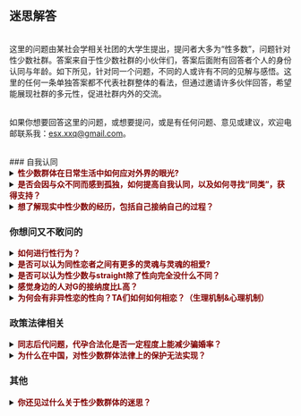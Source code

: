 ## 迷思解答
<br/>
这里的问题由某社会学相关社团的大学生提出，提问者大多为“性多数”，问题针对性少数社群。答案来自于性少数社群的小伙伴们，答案后面附有回答者个人的身份认同与年龄。如下所见，针对同一个问题，不同的人或许有不同的见解与感悟。这里的任何一条单独答案都不代表社群整体的看法，但通过邀请许多伙伴回答，希望能展现社群的多元性，促进社群内外的交流。<br/><br/>

如果你想要回答这里的问题，或想要提问，或是有任何问题、意见或建议，欢迎电邮联系我：esx.xxq@gmail.com。

<br/>
### 自我认同

<details><summary><b><font color="maroon">性少数群体在日常生活中如何应对外界的眼光?</font></b></summary>
<br/>
“关你屁事”和“关我屁事”。（C，跨性别女性，20岁）<br/><br/>

正常应对。（HL，女同性恋，23岁）<br/><br/>

和平常人一样，没什么区别。（FMG，男同性恋，19岁）<br/><br/>

看生活环境咯，开放包容的环境中罕有“外界的眼光”~（NM，女同性恋，？岁）<br/><br/>

无需过于在意，自己就是自己。（WT，男同性恋，21岁）<br/><br/>

“你好，我是双性恋！” - 用比别人还坦然的态度主动表达自己的性取向，化被动为主动，吓死别人，反而化解尴尬，从此来者不拒。如果自己觉得没鬼，那别人心里有鬼也不敢当面说你。（JS，双性恋，27岁）<br/><br/>

虽然自我接纳很重要, 认识到环境与文化中的歧视更主要。认识到歧视对自己的影响不是自怜。尽可能找到对自己接纳与支持的个人与群体。（MY，女同性恋，59岁）<br/><br/>

一般都是不向外界坦白身份，避免不必要的麻烦，借以保护自己。（L，女同性恋，21岁）<br/><br/>

who cares？（D，女同性恋，24岁）<br/><br/>

做真实的自己，不要管他人的想法（TY，女同性恋，29岁）<br/><br/>

这个问题其实更多是对自我认同程度的高低。如果对自我高度认同，自信度高的情况下，其实外界的眼光并不能影响内心的选择和自信。外界的眼光并不能影响一个真正坚定且人格独立完整的人。即使外界给到了不友善的反馈，也不会因此影响到自己的心态，因为这一些都是可以理解的。不友善、不理解，更多是因为不了解，认知不到位，那么也是这些所谓眼光也是可以被理解的，正因如此，我们才更需要完善自己，并且走出来，用科学且完整的认知来让更多人不了解的人知道并了解。<br/>
另外，如果所谓外界的眼光会一直影响到个人，并且认为外界一直是歧视的眼光，那其实更多的时候是内心对自己的接纳度不够，自信不够，从而导致会认为外界会投以“歧视”的眼光，事实上可能有时候是自己多想。<br/>
还有就是，同类和群体的力量与支持，无比重要。请不要孤军奋战，请记住，你并不孤独。（WJ，双性恋，30岁）<br/><br/>

提升自我认同，如果只是好奇可以跟对方普及一下，如果是不友好的眼光，通常是偏见，问题不在性少数，不用理会。性少数并不是什么特别的存在，左憋子在学校也会被老师说甚至强制纠正，胖一点也会有外界的眼光，穿得个性一点、有纹身等等也会被侧目，在一个都说普通话的地方说话有口音也会面对不同的眼光。人一生大概难免不会在某些时刻面对一些“眼光”，只是程度不同，性别身份作为自我认同的基础，大概会有些特殊的困难，但关键是自己要肯定自己，这才是面对“眼光”的基础。（R，性别酷儿泛性恋，49岁）<br/><br/>

我个人比较敏感只能自我消化或者跟身边知道自己情况的人吐槽下吧，有的人可以做到完全无视或者会将这种眼光转化为对自己的认同（例如别人可能是觉得自己好看啊才会多看看的之类的，我做不到hhhh）（K，跨性别男性，双性恋，19岁）<br/><br/>

各有各的办法，基本无招胜有招，只要不影响正常生活，就不会去做特别的事情。（GH，跨性别男性，喜欢女生，？岁）<br/><br/>

尽量不去过多在意旁人的无知，生活中也经常性地对异性恋规范和霸权(heteronormativity)进行反思。（WN，女同性恋，20岁）<br/><br/>

处于好奇心的事情就无视，收到侵犯不能妥协。（YK，性别酷儿，女同性恋，30岁）<br/><br/>
</details>


<details><summary><b><font color="maroon">是否会因与众不同而感到孤独，如何提高自我认同，以及如何寻找“同类”，获得支持？
</font></b></summary>
<br/>
不会觉得孤独，因为首先明白自己不是全世界60亿人中唯一一个不同，自己有同类，所以不孤独；其次是看过越多的书，懂了越多的东西，越知道如何与自己独处，所以所谓孤独就变成了哲学问题，那么不赘述。<br/>
如何提高自我认同？四多四少：多交流、多看书、多思考（多听、多看、多想、多说）少否定、少先入为主、少妄自菲薄、少妄自尊大。（WJ，双性恋，30岁）<br/><br/>

会。学习。学精神分析就看得通了。（FMG，男同性恋，19岁）<br/>

不会孤独。你想呀，每个人都是与众不同的。你喜欢吃香菜他不喜欢吃香菜，你喜欢穿长裤她喜欢穿小裙子，这些都是不同，没什么大不了的呀。豁达一些，一定要自我认同，你没错！至于寻找“同类”……据说是靠直觉……而且据我个人经验，确实可以靠直觉……（NM，女同性恋，？岁）<br/><br/>

孤独是会有，但有沙雕网友啊，自我认同只需要告诉自己“我当自己并没有什么错的”，LGBT博主下都是同类。（WT，男同性恋，21岁）<br/><br/>

自从意识到自己属于性少数以来，我的自我认同就非常好，不感到孤独，也因为与众不同而自豪，有些同类的特征会比较明显，所以能够看出来，对于好朋友的话不会隐瞒身份。（L，女同性恋，21岁）<br/><br/>

要认为自己是平常人，不需要特地去找去思考自己与他人的差异。（D，女同性恋，24岁）<br/><br/>

会孤独，通过网上亲友会认识同类（TY，女同性恋，29岁）<br/><br/>

会孤独的 也会迷茫 毕竟是性少数 在正常的社交环境里比较少遇见lgbt群体成员 哪怕真的遇见 也不代表能成为朋友或者有进一步发展 ；如何寻找同类的问题我也思考过 然后思考完之后我就各种尝试 从自我出柜 亲友出柜 写出柜文 参加亲友会 参加线下活动 到成为组织者 到以公益的角度来认识不同的人 都会觉得 啊 其实还是可以认识到朋友的哟；交友不能目的性太强 但是持之以恒 有点耐心 展示自己 接受别人 还是会慢慢找到好朋友 （跟异性恋交友一样的呀！（JS，双性恋，27岁）<br/><br/>

会的，多了解自己，了解什么是性少数，拓宽自己视野与建立多元的价值观，有条件的话可以寻求心里咨询等专业帮助。自我认同也是一个连续的过程，不是认同了就不会遇到问题。多接触社群，有很多公益组织，去参加活动，寻找同类，自然就有更多支持了。（R，性别酷儿泛性恋，49岁）<br/><br/>

会啊，之前在身边没有什么认识的跟自己一样的人（之前只有一个但是不在身边的，然后最近才认识了一些附近的朋友），提高自我认同的话，我个人做的还不够甚至可以说根本不行，现在对于自己的生理情况还是很不想认同的，内心情况勉强还行吧，如何寻找的话，社交软件呗，和参加一些公益组织，参加一些活动之类的。（K，跨性别男性，双性恋，19岁）<br/><br/>

与众不同不会使我们孤独，不被理解和尊重才会使人孤独，但一般只要能够接触到懂得尊重的个体，就不会单纯因为性少数身份而有专门的性少数孤独感。（话说当下不是流行人人都是一座孤岛么，孤独感普遍存在，而性少数一般不会是唯一直接原因。（GH，跨性别男性，喜欢女生，？岁）<br/><br/>

会。寻找同类最简单的方式是通过一些交友软件，比如rela等；获得支持的话可以多了解并接触一些当地的性少数平权NGO。（WN，女同性恋，20岁）<br/><br/>

可能通过阅读性别学的权威性资料找到自我合理性的理由。自我构建是基础。上网找关键字就能找到相关人群，如性少数，跨性别之类。（YK，性别酷儿，女同性恋，30岁）<br/><br/>
</details>


<details><summary><b><font color="maroon">想了解现实中性少数的经历，包括自己接纳自己的过程？</font></b></summary>  
<br/>
几乎每个人性少数在接纳自己这条路上，都走的极其漫长，荆棘遍布。因为本来认识自己、了解自己、接纳自己就是一个血淋淋的过程，更何况自己有着与社会期待不符合的性取向。从心理学上说，大多数可能都是先发现自己与他人的不同——恐惧——否定——尝试选择符合社会期待的行为——发现真实的自己——开始了解性少数知识——开始明白自己到底是怎么回事——开始慢慢接受自己——开始走出来，寻找同类——开始走出来，告诉其他人——基本接纳自己。这是一个可能的大多数的情况，但每个人毕竟经历不同、性格不同，因此也不一定尽数如此。（WJ，双性恋，30岁）<br/><br/>

是的。（FMG，男同性恋，19岁）<br/><br/>

我天生酷儿，如果不是小时候受到很多性骚扰的话，大概会是泛性恋吧。没什么自我接纳的过程，我生活的环境包容开放前卫~（NM，女同性恋，？岁）<br/><br/>

就拿我来说吧，我在高中之前重来没有怀疑过我的性取向，我的确会更加的关注男生，但当时我认为自己只是羡慕他们，希望融入他们（因为我小时候不是很自信）到了高中的时候我开始怀疑自己的性取向，并且和家长暗示了一下，或许是因为对LGBT的不了解（我之前真的很少接触到“同性恋”的讯息，更不要说LGBT）也或许是我仍然对自己抱有一丝幻想，所以我自认为自己是“双性恋”，等到了大学，接触了更多的信息后我常识性地参加了本地的同性恋亲友会的活动，从此以后我才开始正视自己。（WT，男同性恋，21岁）<br/><br/>

谈过一次恋爱，有两次暗恋。小时候以为只能男生和女生才能谈恋爱，一直希望自己是个男生，也曾试过把对暗恋对象的喜欢当作是朋友的喜欢，后来了解了之后，自我认同提高，从未因为自己的身份而有任何负面情绪，反而一直很自豪2333。（L，女同性恋，21岁）<br/><br/>

思想独立后这个问题就不是问题了。（D，女同性恋，24岁）<br/><br/>

从网上查找资料，自己学习知识，慢慢的就理解了。（TY，女同性恋，29岁）<br/><br/>

多去关注性少数公益组织的公众号，有很多个人故事分享的文章。参与活动，实际的接触性少数人群，了解ta们。每个性少数的经历都不一样，会有相似，但每个人的成长、生活环境不同，所以也没有什么自我认同的固定模式。还是要去多接触真人，带着同理心去了解真实的人，倾听ta的故事。（R，性别酷儿泛性恋，49岁）<br/><br/>

这个每个人的经历有相似的但也有每个人特有的，然后接不接纳自己其实也是看个人，我和我一个朋友（les）直到现在都不大能接纳自己。（详细点讲个人经历可能要打很多字了...）（K，跨性别男性，双性恋，19岁）<br/><br/>

自己上网找去（GH，跨性别男性，喜欢女生，？岁）<br/><br/>

这个就只能各自讲自己的故事了。（YK，性别酷儿，女同性恋，30岁）<br/><br/>
</details>

### 你想问又不敢问的

<details><summary><b><font color="maroon">如何进行性行为？
</font></b></summary>
<br/>
男性可以参考，手撸、口交，以及肛交（必须戴套）、借助器具。女性可以参考，口交、手指的外部刺激、手指的阴道刺激、借助器具。（WJ，双性恋，30岁）<br/><br/>

不大喜欢肛，更喜欢互相手淫。（FMG，男同性恋，19岁）<br/><br/>

啊，我觉得这个问题应该是针对同性恋的？同性恋的话除了阴道交应该都是可以的(人类性行为那么复杂我也没法穷举啊喂)(就只是器官区别而已啊2333)。跨性别的话我不是很清楚……抱歉啦。（NM，女同性恋，？岁）<br/><br/>

不好意思，目前没有过性行为。（WT，男同性恋，21岁）<br/><br/>

亲吻触碰抚摸，手和嘴唇，【其实还有很多【害羞】】（L，女同性恋，21岁）<br/><br/>

数数人身上有几个洞。（D，女同性恋，24岁）<br/><br/>

目前只看过les小黄片，期待有生之年可以实践一下什么是真的，什么只是直男导演幻想[害羞]。（JS，双性恋，27岁）<br/><br/>

人类发明的性行为方式不管ntxl还是ntxl理论上大部分都能做，有各种工具各种方法。（C，跨性别女性，20岁）<br/><br/>

性行为不只有男插入女，异性恋的性行为方式也不是只有单一一种。跟性伴侣商量，最重要是互相尊重与沟通不是吗？具体性行为方式可以自行搜索。（R，性别酷儿泛性恋，49岁）<br/><br/>

和异性恋一样的，没有阴茎也可以借助小道具啊。（K，跨性别男性，双性恋，19岁）<br/><br/>

只要具备性感受能力，就可以以各种方式进行性行为，具体可参考A片。性少数身份并不会让人失去性行为，也不会使人采取令人无法想象的方式进行性行为，多看A片长点姿势去吧。（GH，跨性别男性，喜欢女生，？岁）<br/><br/>

除了阴茎与阴道间的插入动作以外的任何挑动情欲的行为。（WN，女同性恋，20）<br/><br/>

安全的前提下用自己喜欢的方式就好，不能勉强自己。切记不要为了一时之欢而染病。（YK，性别酷儿，女同性恋，30岁）
<br/>
</details>

<details><summary><b><font color="maroon">是否可以认为同性恋者之间有更多的灵魂与灵魂的相爱?
</font></b></summary>
<br/>
其实同性恋与异性恋并无差别。可能有些是被漂亮的外表吸引，留存于有趣的灵魂；可能有些是被有趣的灵魂吸引，留存于相处的温情并沉迷于美妙的性爱。所以同性恋异性恋，都一样，可以 soulmate love，也可以 sexy love。不过可能与异性恋有一点最大的不同是，大多数同性恋，不愿意将就。和现代大多数相亲婚姻组成的经济共同体相比，更多的同性恋更愿意选择一个 soulmate 一起走过未来的人生。（WJ，双性恋，30岁）<br/><br/>

可以。（FMG，男同性恋，19岁）<br/><br/>

您是说柏拉图式？这个我还真不太清楚……抱歉……（NM，女同性恋，？岁）<br/><br/>

我个人不认同，同性也有性行为，所以性在爱情中的地位同性和异性应该没有太多的区别。（WT，男同性恋，21岁）<br/><br/>

不是。同性恋者与异性恋者之间唯一的差别在性取向。研究显示, 没有同性恋者作为一个群体, 没有其它任何普遍共性。同性恋人群就是异性恋人群的一个缩影。同性恋恋爱的多样性与异性恋的一样广。（MY，女同性恋，59岁）<br/><br/>

个人觉得不是，同性恋者之间同样是是生理吸引和心理吸引的统一，和异性恋没什么不同，并不是柏拉图恋爱。（L，女同性恋，21岁）<br/><br/>

没有觉得。（D，女同性恋，24岁）<br/><br/>

我最近看过netflix的一部约会真人秀，里面有不同性取向的人的约会。的确发现，同性恋 cp 约会的方式会少一些尔虞我诈的感觉呢！异性恋里面感觉会有种“玩游戏”的博弈感，比如性，金钱，潜在前景，两性的权力斗争feel，会多一些算计，不知道是否跟这个有关呢？（JS，双性恋，27岁）<br/><br/>

灵魂这个定义本身就很不清楚，如果以生育作为基准的话可能会比异性恋更纯粹一些，但是涉及到性欲和对陪伴的需求等等方面又明显没有更“灵魂的相爱”。（C，跨性别女性，20岁）<br/><br/>

也许吧，但同时，也经常会有同性恋都“滥交”的污名与刻板印象。比起异性恋更多受传统男权社会婚恋模式的束缚，同性恋可能打破了一些看似理所当然的恋爱、相处模式，同性恋还需要克服社会的歧视等种种障碍，也没有可参考的婚恋模式，所以可能会有更互相尊重、平等的关系，但也不是绝对的。也不能因此形成另外一种刻板印象或期待，造成“没我灵魂伴侣式亲密关系的同性恋就不是好的同性恋”的偏见。（R，性别酷儿泛性恋，49岁）<br/><br/>

都是看人吧，同性恋者里面也会有性欲强的性欲弱的，也会有渣男渣女，都是看个人的，我感觉和异性恋者无异吧。（K，跨性别男性，双性恋，19岁）<br/><br/>

灵魂是什么？（GH，跨性别男性，喜欢女生，？岁）<br/><br/>

（女）同性恋之间也有同样多的肉体与肉体间的相爱！（WN，女同性恋，20）<br/><br/>

只能说同性恋的爱更少的牵涉到社会资源分配问题。（YK，性别酷儿，女同性恋，30岁）<br/><br/>


</details>

<details><summary><b><font color="maroon">是否可以认为性少数与straight除了性向完全没什么不同？
</font></b></summary>
<br/>
个人认为，确实如此，都是一样的正常人，除了同性可以引起性欲这点与直人不同而已。硬要说什么不同，那可能是，每个真正接纳自我的同性恋双性恋，都经历过对自己的剖析和洗礼，对人性更为理解，对社会百态更为包容。（WJ，双性恋，30岁）<br/><br/>

是。（FMG，男同性恋，19岁）<br/><br/>

对呀，就像你喜欢香菜他不喜欢一样。（NM，女同性恋，？岁）<br/><br/>

可以这么认为，不过这个说法太绝对了，凡事都不能说绝对嘛，万一那天专家发现了什么“同性基因”呢？（WT，男同性恋，21岁）<br/><br/>

对。（MY，女同性恋，59岁）<br/><br/>

基本可以。（L，女同性恋，21岁）<br/><br/>

是的。（D，女同性恋，24岁）<br/><br/>

先天无区别，后天建构区别很大。（C，跨性别女性，双性恋，20岁）<br/><br/>

因为一个所谓的性向不同，ta们（内心？）看到的东西可能就因此会比非这个群体的人多出那么一些东西吧，毕竟有的东西没亲身体会过大概很难体会到那种感觉吧...（没有完全的感同身受，即使是相同经历的人，感受也可能是不一样的，每个人对各种方面的东西承受力可能不大一样。）（K，跨性别男性，双性恋，19岁）<br/><br/>

是否可以认为视障人士与非视障人士除了看不见完全没什么不同？（看不见已经是很大的差异了，有因为看不见而产生的特别需要如无障碍设施）在一个完全实现了多元性别平等的社会可以说同性恋与straight除了性向完全没什么不同，性少数除了同性恋还有双性恋、跨性别、间性人、性别酷儿等等（facebook有56种性别认同）。或者可以说性少数与直人除了性别认同、性取向等等在基本权利上完全没什么不同，而在争取性少数平权时要看到各种不同性别认同的具体需求，不能相提并论，以群体代表个体。比如跨性别里有变性、易装，有想做和不想做手术改变自己身体的差别等等，不管是跨儿还是同性恋还是其他性取向性别认同都是多样化的存在，每个人的需求都不同。在此前提下，总是强调我们和直人没什么不一样的话是否其实是以异性恋为标准来衡量性少数，以异性恋的主流价值观比如工作好、收入好、学历高、有固定长期亲密关系为唯一标准来要求性少数呢？而不发达地区的、没有一定社会地位的、性取向、性别认同流动的性少数就变得更不可见，更不被主流所接纳了。（R，性别酷儿，泛性恋，49岁）<br/><br/>

怎么会啊，还有身高体重不同，家乡阶级不同，口音思维不同，人和人那么多不同，怎么可能只有性向区别呢。（GH，跨性别男性，喜欢女生，？岁）<br/><br/>

你说呢？可能长得更有趣更好看吧～（WN，女同性恋，20）<br/><br/>

是的，性向和肤色外貌一样都是人类的个体差异。（YK，性别酷儿，女同性恋，30岁）<br/><br/>

</details>

<details><summary><b><font color="maroon">感觉身边的人对G的接纳度比L高？
</font></b></summary>
<br/>
并没有。事实上有这种感觉可能是因为两种原因：1、耽美文化下腐女的推动，而事实上耽美文化并没有让同性恋活的更轻松，一些普通的男孩子会有一种我不帅我不牛逼我没钱我没资格同性恋的错觉。。。2、gay群体因其生存空间更少，以及男性本身的特质，所以在社会上主动发声且争取权力的人更多，所以会感觉gay的接纳度在上升。<br/>
Les群体因为女性特质，所以即使两个女孩子走在街上手牵手或更亲昵，都没有关系，所以生存空间是比男性更大的，而且女性本身愿意冒险走出来勇敢发声的人也不多，所以就造成了感觉gay比les多，gay比les接纳度更多的感觉，事实上是更多的les并没有走出来，一方面没必要，一方面没勇气。（WJ，双性恋，30岁）<br/><br/>

没有这种感觉。（FMG，男同性恋，19岁）<br/><br/>

没这事儿~如果您是说腐女的话，腐女和支持lgbt＋可不能划等号噢，腐女和看着言情小说尖叫的人是差不多的……她们未必咋了解lgbt＋……（NM，女同性恋，？岁）<br/><br/>

或许女生是这样吧，至少我感觉男生是相反的。（WT，男同性恋，21岁）<br/><br/>

传统父权观念的一个反应。女性本来就不重要, 典型不典型比较无所谓。而男子重要, 传统异性恋男子有 "标准形象", 一个男子在重要方面有背于所谓的 "突然男子汉' 形象, 就使有些人特别不能接受, 在他们眼里, 这样的男子也特别耻辱。（MY，女同性恋，59岁）<br/><br/>

因为国内耽美文学比较流行，对L的了解相对少一些，不了解所以不容易接纳。（L，女同性恋，21岁）<br/><br/>

没有，感觉一样。（D，女同性恋，24岁）<br/><br/>

没有。（TY，女同性恋，29岁）<br/><br/>

跟可见度也有关吧，gay仔比较高调，les承受女性的刻板印象和社会舆论压力更多。（JS，双性恋，27岁）<br/><br/>

这个问题很个人体验，我觉得宏观上来讲男同性恋被接纳度会低一点（因为社会大多数人的保守和厌女倾向使得ntxl不被注意和当回事）（C，跨性别女性，20岁）<br/><br/>

是的，同性恋最开始被大家知道也是男同性恋，早期因为艾滋病防治的原因，同志公益组织只有男同性恋群体可以拿到资源。早期的性少数的研究也都是以男同为研究主要对象。另外，现在依然是性别不平等的男权社会，相对于男性，女性的声音一直都更加低调。可见的更多是男同，自然接纳度更高的也是男同了。（R，性别酷儿泛性恋，49岁）<br/><br/>

会不会是因为对于所谓的直男来说，gay的话，意味着少了一些男性去和他竞争？（虽然也不一定会有女朋友但是也是少了一个竞争对手？），然后腐女的话现在也挺多的，部分女生不太能接受LES可能是因为会联想到一些涩情的画面以至于把自己也代入了然后会觉得恶心...也有的可能是害怕身边的les会爱上自己啥的emmm（女性这个是我从一个高中同学那知道的，她就是接受得了gay但是觉得les很恶心...）（K，跨性别男性，双性恋，19岁）<br/><br/>

感觉G的存在感比L的高，接纳度没有体验，异性恋顺性别压倒性数量优势，导致个体体验量太少，无法做判断。（GH，跨性别男性，喜欢女生，？岁）<br/><br/>

没有吧。（WN，女同性恋，20）<br/><br/>

这个具体人群的价值观有关系。还有一点G也是父权社会的受益者，男性的身份能取得更多的社会成就。（YK，性别酷儿，女同性恋，30岁）<br/><br/>

</details>

<details><summary><b><font color="maroon">为何会有非异性恋的性向？TA们如何如何相恋？（生理机制&心理机制）
</font></b></summary>
<br/>
首先，有许多外国学者对人们性取向做过大数据的调查与统计分析，通过较大样本得到的有效数据统计，得出的结论（参考）是，人类天生（生理）的性取向，有15%左右的纯同性恋、60%左右的双性恋、25%左右的纯异性恋。尤其是女性，事实上从生理机制上来说，超过8成的可能都是双性恋，这个生理机制来源于母乳喂养。因此异性恋从生理角度来说也并非是大多数，但为什么大家直到现在仍然认为异性恋为大多数的正常的，同性恋双性恋就会变成非异性恋的性少数呢？因为社会、伦理、以及所谓繁衍的需要（更多是国家需要），所以异性恋便成为一种社会公约。所以，从生理角度，其实异性恋才是少数。<br/>
从社会影响和成长角度的影响来说，大多数选择同性作为伴侣的人，很可能是受到比如原生家庭、亦或者恋爱经历的影响，所以会选择同性作为伴侣，这些很可能是双性恋，但并没有这方面的相关统计，因此只能在此作为推断阐述理论。同性恋双性恋如何相恋呢？异性恋怎么恋爱，他们就怎么恋爱啦~并没有什么不同，甚至有时候比异性恋更契合，毕竟，同性更理解同性的生理结构和心理状态。（WJ，双性恋，30岁）<br/><br/>

先天与后天共同原因，按精神分析法来说有象征界的同性恋和想象界的同性恋。（FMG，男同性恋，19岁）<br/><br/>

性倾向这玩意儿吧先天后天因素都是影响因素。先天因素就不说了哈，生来即是如此;后天因素呢主要在于受到性骚扰啊什么的留下了阴影，加上本来可能就不是很直…… 至于相恋，这不就是看对眼了吗哈哈哈，跟异性恋一样的~（NM，女同性恋，？岁）<br/><br/>

我不是专业人士。（WT，男同性恋，21岁）<br/><br/>

认为人或动物应该都是异性恋者的观点本身非常不符合自然现实。性别与性取向在自然界都会因生物的个体及群体生存需要而改变。这里不能展开谈。（MY，女同性恋，59岁）<br/><br/>

与传统意义上的异性恋一样，只不过取向不同。（L，女同性恋，21岁）<br/><br/>

这个不太了解。（D，女同性恋，24岁）<br/><br/>

爱上了就爱上了，没法说明原因。（TY，女同性恋，29岁）<br/><br/>

咦，为什么你是异性恋呀？为什么你要结婚？为什么你要生孩子？（JS，双性恋，27岁）<br/><br/>

无数研究均已证实，同性恋不过是自然界的一种现象，不是个人的一种自我选择，不涉及社会道德，更不违反社会法律。异性恋如何相恋？有什么样的生理机制和心理机制？（R，性别酷儿泛性恋，49岁）<br/><br/>

我个人的一些了解和看法）：首先这个不是我们能选择的，目前对这方面追根溯源的研究成果其实也不是特别多，好像有调查是说社会上大体其实是双性恋，其中很大一部分因为社会主流是异性恋所以会更偏向于异性恋，也就是被异性所吸引；至于如何相恋，也跟异性恋差不多吧，感觉对了就容易喜欢上吧。（K，跨性别男性，双性恋，19岁）<br/><br/>

异性恋自己琢磨一下异性恋的生理机制与心理机制，然后将异性二字换为同性即可。如果提问者认为繁殖是恋爱的基础和底层逻辑的话，那好走不送，没什么好聊的。（GH，跨性别男性，喜欢女生，？岁）<br/><br/>

不是很喜欢这个问题……（WN，女同性恋，20）<br/><br/>

具体成因不明，现在的研究多表明脑丘体和性激素会影响性取向和性认同。（YK，性别酷儿，女同性恋，30岁）<br/><br/>

</details>

### 政策法律相关

<details><summary><b><font color="maroon">同志后代问题，代孕合法化是否一定程度上能减少骗婚率？
</font></b></summary>
<br/>
同志后代问题确实是一个始终存在并且十分尖锐难以忽略的问题。因为对于男性来说“不孝有三无后为大”（虽然这句话早就在传播的过程中歪曲了原本的意思），对于女性来说，目前的社会传统观念认为，女人怎么可以不结婚怎么可以不生子没有孩子怎么养老等等。。。包括我一些已出柜并获得父母认可的同志伴侣，与父母沟通中父母唯一的要求就是必须代孕要个孩子或者试管要个孩子。这种社会观念是根深蒂固且不好反驳的。<br/>
个人认为，代孕合法化或许在一定程度上，确实能减少骗婚率，这可能主要针对的是男同性恋。但是代孕合法化，这个问题又可能会导致更多的问题。所以减少骗婚并不能从代孕这个问题上来解决，而是从观念上改变。譬如老一代对于所谓无后为大的认知和对下一代的逼迫，譬如对女性一定要结婚生育做家庭主妇的刻板印象。所以代孕合法化，治标不治本。不推荐。（WJ，双性恋，30岁）<br/>

这个问题很难，代孕是物化女性，把女性当作移动的子宫，对于骗婚是有一定作用，但是对于同志运动和女性主义的结合有巨大的冲击，不利于平权。（FMG，男同性恋，19岁）<br/><br/>

啊……？代孕还是别合法了吧。不过目前的技术同性恋也可以有孩子了噢！跨性别的话我不是很清楚，因为生理/心理因素蛮复杂我说不清楚，比如先天睾丸沉降未完全这种……我不确定算不算在您这个“跨性别”的概念里……（NM，女同性恋，？岁）<br/><br/>

代孕合法化不一定能降低骗婚率，同婚合法化也不一定，个人觉得还是要看骗婚的人中谁占的比例多，有些人会因为社会的不接纳或者是家庭的压力骗婚，有些人没有意识到自己同性恋的身份，Ta们或许会认为自己就是异性恋，有些人就纯粹地想繁殖，所以说这种事情真的说不好。（WT，男同性恋，21岁）<br/><br/>

骗婚率来自极度的歧视与逼婚。（MY，女同性恋，59岁）<br/><br/>

不一定，骗婚并不只是因为生育问题，还有各方面的压力影响。（L，女同性恋，21岁）<br/><br/>

为什么一定要强调国内代孕合法？男同可以美国 俄罗斯都可以代孕，女同美国 俄罗斯 泰国可以试管，中国合法代孕把那些农村妇女置于何地？这么自私的只考虑同性后代吗？（D，女同性恋，24岁）<br/><br/>

必然的。（TY，女同性恋，29岁）<br/><br/>

商业代孕合法化带来的问题远比它能解决的问题多，更何况领养也能满足大部分需求，和骗婚实际上是很复杂的道德问题+文化问题，不管是出于想要孩子还是出于家庭压力都有更好的解决方式（最好的解决方式当然是可能有的人造子宫）。（C，跨性别女性，20岁）<br/><br/>

婚姻的功能就是生育后代么？女性在婚姻内的价值只有生育后代么？有同性恋的去污名化、同婚的合法化会减少骗婚率的说法，但还没有相关调查数据。在女性权益没有充足保障情况下，代孕合法化对女性的影响难以预计。骗婚、代孕都可能会严重侵犯女性的权益，加上伦理问题，代孕合法化在很多国家都是极具争议的议题。（R，性别酷儿泛性恋，49岁）<br/><br/>

关于代孕合法问题，首先这个我个人其实不大赞成代孕合法化，虽然好像对一些无法自己生育的家庭来说很不好，但是一旦合法化，有些人可能会千方百计地把原本是被迫代孕的人证明成“自愿代孕”，钻法律的空子，这种对女性群体伤害很大的行为可能会因代孕合法化而无法严惩。对于骗婚来说，只要社会环境一日不友好，这个现象依旧会存在，也不会降低多少，同志婚姻没法保障，迫于社会压力家庭压力，很多人可能会选择形婚或者同婚。（K，跨性别男性，双性恋，19岁）<br/><br/>

没调查过，不知道，感兴趣的可以自己收集数据去调查，或者找机构咨询。（GH，跨性别男性，喜欢女生，？岁）<br/><br/>

坚决反对代孕合法化。代孕合法是对底层女性的剥削。（WN，女同性恋，20）<br/><br/>

婚姻和生育有不同的社会功能，但在一定程度能减少，通过我接触到的人来讲作用不大。（YK，性别酷儿，女同性恋，30岁）<br/><br/>

</details>

<details><summary><b><font color="maroon">为什么在中国，对性少数群体法律上的保护无法实现？
</font></b></summary>
<br/>
中华民族是一个历史悠久但苦难深重的民族，现代中国在经历一系列战争和某些国内斗争后，留下了太多问题需要解决。法律也是跟随中国社会所需来一步一步完善和进步的。一方面是，当法律在很多刚性需求上都没能妥善满足的情况下，势必优先满足更需要的群体和侧重点。<br/>
还有一方面是因为明清传统以及男权社会的影响，虽然民国时期有了文化思想上的开放，但经过战争等，人们的思想又返回了某种高度统一的状态，因此对于追求人性真理等便不是刚需，毕竟填饱肚子保家卫国才是首要。<br/>
但我们需要相信，当社会的刚需达到一定程度时，法律的保障便是指日可待的，毕竟我们是依法治国且有历史的国家。因此需要保持乐观。（WJ，双性恋，30岁）<br/><br/>

因为在很大程度上我们首要是解决贫困问题，在这个问题面前什么都不是问题。（FMG，男同性恋，19岁）<br/><br/>

抱歉……身为一名普通群众，我也不知道这是为什么……（NM，女同性恋，？岁）<br/><br/>

个人认为是因为传统家庭观念对于国人影响巨大，群众观念相对保守，政府立法工作较难展开。（WT，男同性恋，21岁）<br/><br/>

国内对性少数群体的了解还处于非常贫瘠的状态，首先要在思想上对这个群体有所了解，才可能上升到法律高度的保护。（L，女同性恋，21岁）<br/><br/>

法律、传统思想。（D，女同性恋，24岁）<br/><br/>

大多数人思想传统，对性少数了解太少。（TY，女同性恋，29岁）<br/><br/>

不知道，看领导吧，之前有提出也还是沉了，可能跟目前社会对性少数群体的看法还是比较负面吧。（环境还不是很好。）（K，跨性别男性，双性恋，19岁）<br/><br/>

回答问题前想先问一些问题：1.平时会经常在电视节目、网络、电影、社交媒体等地方看到同志的话题或节目吗？2.学校的教材里有性别与性少数的内容吗？3.平时会见到很多同志吗？包括明星和日常的朋友？4.你觉得性少数会在生活中遇到那哪些问题或障碍？<br/>
首先，我国对于同性恋的基本态度是看似中立的“三不”：不支持，不鼓励，不反对。同性恋者在我国的基本权益并没有得到合理的保障。自1997年“流氓罪”被废除之后，同性恋不再属于犯罪，2001年同性恋被从《中国精神障碍分类与诊断标准》中删除，同性恋不再属于精神疾病。跨性别者如果要做性别置换手术，还必须要拿到精神科医生的诊断证明。（等于跨性别在中国还没有去病理化）。<br/>
其次，实现平权需要得到大众的理解。大众对性少数群体还缺乏了解与认识。政策—结构—文化互相影响又制约。现状是同性恋题材的电影被下架、微博的同性恋话题被禁。教科书里还有大量歧视性内容等等，反映性少数的公众接受度还不高。<br/>
另外，中国分别在2016年和2019年就联合国人权理事会设立和是否继续保留“防止基于性取向和性别认同的暴力和歧视问题独立专家”一职的审议中都投了反对票。<br/>
迄今为止，中国已参与了联合国人权理事会围绕“人权，性取向和性别认同”进行的三次表决。除在2016年投下反对票外，中国在2011年与2014年的另外两次表决中均采取了弃权的立场。在2014年的投票后解释性发言中，中国还对多元性别议题的“争议性”表示了顾虑，称“理事会不应对国际社会尚未达成广泛共识的议题报以过度关注，以避免理事会中的严重分裂与对抗。”在2017年第一次联合国人权理事会独立专家报告发布时中国回应：“中方反对一切形式的歧视和暴力，包括基于性取向的歧视、暴力和不容允现象。同时，中方主张国际社会应尊重各国历史、宗教和文化传统，以及社会制度和发展水平差异，尊重各国自主选择的人权发展道路，并不将自身价值观强加于人。”<br/>
在欧美以及港台等地区，会有反对性别/性少数歧视的专门法律，但法律也是受传统二元性别社会框架的影响，所以，在缺乏多元平等性别认识的社会结构下，法律的制定也必然受到异性恋性别结构的局限。目前中国的法律没有专门关于性别歧视的条款。但民间组织也在通过各类诉讼等倡导不断推动法律与政策的改变，如同性恋教师就业歧视案件、艾滋感染者就业歧视案件、跨性别就业歧视案件、同性恋扭转治疗案件等。（R，性别酷儿，泛性恋，49岁）<br/><br/>

私以为主要是来自于政治和文化两大因素的影响。政治上，国内的立法者认为性少数无法为社会承担创造下一代生产力的责任，所以不愿意去认可性少数群体的应得权利，甚至在一定程度上把支持LGBTQ的社会活动给曲解为是西方的作派，不适用于所谓“中国国情”；文化上，虽然古有宫廷余桃短袖之美谈，近代广东地区有自梳的佳话，但是许多人依然认为性少数的生活方式是与儒家学说对家庭的强调与重视相违背的，并将性少数污名成“不正常”的群体。（WN，女同性恋，20）<br/><br/>

我国法律精神是法律能为绝大多数人所用，原则不会为任何少数群体制定法律。（YK，性别酷儿，女同性恋，30岁）<br/><br/>
</details>



### 其他

<details><summary><b><font color="maroon">你还见过什么关于性少数群体的迷思？
</font></b></summary>
<br/>
哈哈哈哈哈哈，有啊，比如会问同性恋的朋友“你是1还是0？”“你是T还是P？”其实这个问题蛮隐私的，就好比“您喜欢哪种姿势”这样，所以最好还是别问哈~（NM，女同性恋，？岁）<br/><br/>

同性恋和艾滋病划等号是最常见的，碰到这种人我会和Ta解释说艾滋病毒并不恐同，它不会看你是不是同性恋。艾滋病是和不安全性行为有关，和同性恋无关，只是很遗憾的是国内对于安全性行为知识了解不够，有很多人依旧认为套套是用来避孕的，这些人里当然会有同性恋，带着这样的想法异性恋至少会因为不想意外怀孕所以戴套，同性恋根本不用担心这种问题所以在套套只是为了避孕的想法下同性恋有可能会不戴。（WT，男同性恋，21岁）<br/><br/>

他们一般都是觉得同性之间会相互吸引是匪夷所思的，目前还没回应过这类问题。（L，女同性恋，21岁）<br/><br/>

对性少数的刻板化标签化，如txl：一人扮演异性角色（出自我妈），跨性别女性：都要在外穿女装很女性化（出自一个gay学长&直男学弟）（C，跨性别女性，20岁）<br/><br/>

①“那你变性的话能射精吗/你变性了的话能怀孕吗（对trans的）”；②“你们为什么要搞那么多分类呢，不都是同吗（指没必要分成LGBTQAI...等类别，不理解为什么要分那么多，我个人是觉得细分能更好地让人找到属于自己的标签之类的，知道自己是哪类，从而没有那么迷茫，即方便人们去认识自己是什么人）”；③“你为什么要选择成为同性恋/跨性别/双性恋/...呢（若是我们能选择我们为什么要选择这么崎岖的一条路呢，为了追求刺激？）”（K，跨性别男性，双性恋，19岁）<br/><br/>

为什么非性少数群体对性少数的性关系和恋爱关系都那么大惊小怪的呢，咱们都是人类，基本生理心理机制是一致的，有那么难理解么？（GH，跨性别男性，喜欢女生，？岁）<br/><br/>

直男的lesbian fettish 🤢（WN，女同性恋，20）<br/><br/>

对自我身份的不确定。对性别规范的困扰。人生价值上的消极对待。（YK，性别酷儿，女同性恋，30岁）<br/><br/>

</details>
